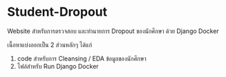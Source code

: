 # Student-Dropout
Website สำหรับการตรวจสอบ และทำนายการ Dropout ของนักศึกษา
ด้วย Django Docker

เนื้อหาแบ่งออกเป็น 2 ส่วนหลักๆ ได้แก่
1. code สำหรับการ Cleansing / EDA ข้อมูลของนักศึกษา
2. ไฟล์สำหรับ Run Django Docker

